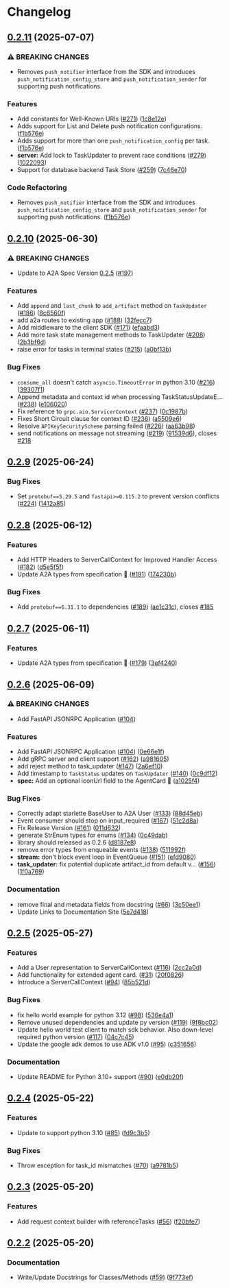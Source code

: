 # Changelog

## [0.2.11](https://github.com/a2aproject/a2a-python/compare/v0.2.10...v0.2.11) (2025-07-07)


### ⚠ BREAKING CHANGES

* Removes `push_notifier` interface from the SDK and introduces `push_notification_config_store` and `push_notification_sender` for supporting push notifications.

### Features

* Add constants for Well-Known URIs ([#271](https://github.com/a2aproject/a2a-python/issues/271)) ([1c8e12e](https://github.com/a2aproject/a2a-python/commit/1c8e12e448dc7469e508fccdac06818836f5b520))
* Adds support for List and Delete push notification configurations. ([f1b576e](https://github.com/a2aproject/a2a-python/commit/f1b576e061e7a3ab891d8368ade56c7046684c5e))
* Adds support for more than one `push_notification_config` per task. ([f1b576e](https://github.com/a2aproject/a2a-python/commit/f1b576e061e7a3ab891d8368ade56c7046684c5e))
* **server:** Add lock to TaskUpdater to prevent race conditions ([#279](https://github.com/a2aproject/a2a-python/issues/279)) ([1022093](https://github.com/a2aproject/a2a-python/commit/1022093110100da27f040be4b35831bf8b1fe094))
* Support for database backend Task Store ([#259](https://github.com/a2aproject/a2a-python/issues/259)) ([7c46e70](https://github.com/a2aproject/a2a-python/commit/7c46e70b3142f3ec274c492bacbfd6e8f0204b36))


### Code Refactoring

* Removes `push_notifier` interface from the SDK and introduces `push_notification_config_store` and `push_notification_sender` for supporting push notifications. ([f1b576e](https://github.com/a2aproject/a2a-python/commit/f1b576e061e7a3ab891d8368ade56c7046684c5e))

## [0.2.10](https://github.com/a2aproject/a2a-python/compare/v0.2.9...v0.2.10) (2025-06-30)


### ⚠ BREAKING CHANGES

* Update to A2A Spec Version [0.2.5](https://github.com/a2aproject/A2A/releases/tag/v0.2.5) ([#197](https://github.com/a2aproject/a2a-python/issues/197))

### Features

* Add `append` and `last_chunk` to `add_artifact` method on `TaskUpdater` ([#186](https://github.com/a2aproject/a2a-python/issues/186)) ([8c6560f](https://github.com/a2aproject/a2a-python/commit/8c6560fd403887fab9d774bfcc923a5f6f459364))
* add a2a routes to existing app ([#188](https://github.com/a2aproject/a2a-python/issues/188)) ([32fecc7](https://github.com/a2aproject/a2a-python/commit/32fecc7194a61c2f5be0b8795d5dc17cdbab9040))
* Add middleware to the client SDK ([#171](https://github.com/a2aproject/a2a-python/issues/171)) ([efaabd3](https://github.com/a2aproject/a2a-python/commit/efaabd3b71054142109b553c984da1d6e171db24))
* Add more task state management methods to TaskUpdater ([#208](https://github.com/a2aproject/a2a-python/issues/208)) ([2b3bf6d](https://github.com/a2aproject/a2a-python/commit/2b3bf6d53ac37ed93fc1b1c012d59c19060be000))
* raise error for tasks in terminal states ([#215](https://github.com/a2aproject/a2a-python/issues/215)) ([a0bf13b](https://github.com/a2aproject/a2a-python/commit/a0bf13b208c90b439b4be1952c685e702c4917a0))

### Bug Fixes

* `consume_all` doesn't catch `asyncio.TimeoutError` in python 3.10 ([#216](https://github.com/a2aproject/a2a-python/issues/216)) ([39307f1](https://github.com/a2aproject/a2a-python/commit/39307f15a1bb70eb77aee2211da038f403571242))
* Append metadata and context id when processing TaskStatusUpdateE… ([#238](https://github.com/a2aproject/a2a-python/issues/238)) ([e106020](https://github.com/a2aproject/a2a-python/commit/e10602033fdd4f4e6b61af717ffc242d772545b3))
* Fix reference to `grpc.aio.ServicerContext` ([#237](https://github.com/a2aproject/a2a-python/issues/237)) ([0c1987b](https://github.com/a2aproject/a2a-python/commit/0c1987bb85f3e21089789ee260a0c62ac98b66a5))
* Fixes Short Circuit clause for context ID ([#236](https://github.com/a2aproject/a2a-python/issues/236)) ([a5509e6](https://github.com/a2aproject/a2a-python/commit/a5509e6b37701dfb5c729ccc12531e644a12f8ae))
* Resolve `APIKeySecurityScheme` parsing failed ([#226](https://github.com/a2aproject/a2a-python/issues/226)) ([aa63b98](https://github.com/a2aproject/a2a-python/commit/aa63b982edc2a07fd0df0b01fb9ad18d30b35a79))
* send notifications on message not streaming ([#219](https://github.com/a2aproject/a2a-python/issues/219)) ([91539d6](https://github.com/a2aproject/a2a-python/commit/91539d69e5c757712c73a41ab95f1ec6656ef5cd)), closes [#218](https://github.com/a2aproject/a2a-python/issues/218)

## [0.2.9](https://github.com/a2aproject/a2a-python/compare/v0.2.8...v0.2.9) (2025-06-24)

### Bug Fixes

* Set `protobuf==5.29.5` and `fastapi>=0.115.2` to prevent version conflicts ([#224](https://github.com/a2aproject/a2a-python/issues/224)) ([1412a85](https://github.com/a2aproject/a2a-python/commit/1412a855b4980d8373ed1cea38c326be74069633))

## [0.2.8](https://github.com/a2aproject/a2a-python/compare/v0.2.7...v0.2.8) (2025-06-12)


### Features

* Add HTTP Headers to ServerCallContext for Improved Handler Access ([#182](https://github.com/a2aproject/a2a-python/issues/182)) ([d5e5f5f](https://github.com/a2aproject/a2a-python/commit/d5e5f5f7e7a3cab7de13cff545a874fc58d85e46))
* Update A2A types from specification 🤖 ([#191](https://github.com/a2aproject/a2a-python/issues/191)) ([174230b](https://github.com/a2aproject/a2a-python/commit/174230bf6dfb6bf287d233a101b98cc4c79cad19))


### Bug Fixes

* Add `protobuf==6.31.1` to dependencies ([#189](https://github.com/a2aproject/a2a-python/issues/189)) ([ae1c31c](https://github.com/a2aproject/a2a-python/commit/ae1c31c1da47f6965c02e0564dc7d3791dd03e2c)), closes [#185](https://github.com/a2aproject/a2a-python/issues/185)

## [0.2.7](https://github.com/a2aproject/a2a-python/compare/v0.2.6...v0.2.7) (2025-06-11)


### Features

* Update A2A types from specification 🤖 ([#179](https://github.com/a2aproject/a2a-python/issues/179)) ([3ef4240](https://github.com/a2aproject/a2a-python/commit/3ef42405f6096281fe90b1df399731bd009bde12))

## [0.2.6](https://github.com/a2aproject/a2a-python/compare/v0.2.5...v0.2.6) (2025-06-09)


### ⚠ BREAKING CHANGES

* Add FastAPI JSONRPC Application ([#104](https://github.com/a2aproject/a2a-python/issues/104))

### Features

* Add FastAPI JSONRPC Application ([#104](https://github.com/a2aproject/a2a-python/issues/104)) ([0e66e1f](https://github.com/a2aproject/a2a-python/commit/0e66e1f81f98d7e2cf50b1c100e35d13ad7149dc))
* Add gRPC server and client support ([#162](https://github.com/a2aproject/a2a-python/issues/162)) ([a981605](https://github.com/a2aproject/a2a-python/commit/a981605dbb32e87bd241b64bf2e9bb52831514d1))
* add reject method to task_updater ([#147](https://github.com/a2aproject/a2a-python/issues/147)) ([2a6ef10](https://github.com/a2aproject/a2a-python/commit/2a6ef109f8b743f8eb53d29090cdec7df143b0b4))
* Add timestamp to `TaskStatus` updates on `TaskUpdater` ([#140](https://github.com/a2aproject/a2a-python/issues/140)) ([0c9df12](https://github.com/a2aproject/a2a-python/commit/0c9df125b740b947b0e4001421256491b5f87920))
* **spec:** Add an optional iconUrl field to the AgentCard 🤖 ([a1025f4](https://github.com/a2aproject/a2a-python/commit/a1025f406acd88e7485a5c0f4dd8a42488c41fa2))


### Bug Fixes

* Correctly adapt starlette BaseUser to A2A User ([#133](https://github.com/a2aproject/a2a-python/issues/133)) ([88d45eb](https://github.com/a2aproject/a2a-python/commit/88d45ebd935724e6c3ad614bf503defae4de5d85))
* Event consumer should stop on input_required ([#167](https://github.com/a2aproject/a2a-python/issues/167)) ([51c2d8a](https://github.com/a2aproject/a2a-python/commit/51c2d8addf9e89a86a6834e16deb9f4ac0e05cc3))
* Fix Release Version ([#161](https://github.com/a2aproject/a2a-python/issues/161)) ([011d632](https://github.com/a2aproject/a2a-python/commit/011d632b27b201193813ce24cf25e28d1335d18e))
* generate StrEnum types for enums ([#134](https://github.com/a2aproject/a2a-python/issues/134)) ([0c49dab](https://github.com/a2aproject/a2a-python/commit/0c49dabcdb9d62de49fda53d7ce5c691b8c1591c))
* library should released as 0.2.6 ([d8187e8](https://github.com/a2aproject/a2a-python/commit/d8187e812d6ac01caedf61d4edaca522e583d7da))
* remove error types from enqueable events ([#138](https://github.com/a2aproject/a2a-python/issues/138)) ([511992f](https://github.com/a2aproject/a2a-python/commit/511992fe585bd15e956921daeab4046dc4a50a0a))
* **stream:** don't block event loop in EventQueue ([#151](https://github.com/a2aproject/a2a-python/issues/151)) ([efd9080](https://github.com/a2aproject/a2a-python/commit/efd9080b917c51d6e945572fd123b07f20974a64))
* **task_updater:** fix potential duplicate artifact_id from default v… ([#156](https://github.com/a2aproject/a2a-python/issues/156)) ([1f0a769](https://github.com/a2aproject/a2a-python/commit/1f0a769c1027797b2f252e4c894352f9f78257ca))


### Documentation

* remove final and metadata fields from docstring ([#66](https://github.com/a2aproject/a2a-python/issues/66)) ([3c50ee1](https://github.com/a2aproject/a2a-python/commit/3c50ee1f64c103a543c8afb6d2ac3a11063b0f43))
* Update Links to Documentation Site ([5e7d418](https://github.com/a2aproject/a2a-python/commit/5e7d4180f7ae0ebeb76d976caa5ef68b4277ce54))

## [0.2.5](https://github.com/a2aproject/a2a-python/compare/v0.2.4...v0.2.5) (2025-05-27)


### Features

* Add a User representation to ServerCallContext ([#116](https://github.com/a2aproject/a2a-python/issues/116)) ([2cc2a0d](https://github.com/a2aproject/a2a-python/commit/2cc2a0de93631aa162823d43fe488173ed8754dc))
* Add functionality for extended agent card.  ([#31](https://github.com/a2aproject/a2a-python/issues/31)) ([20f0826](https://github.com/a2aproject/a2a-python/commit/20f0826a2cb9b77b89b85189fd91e7cd62318a30))
* Introduce a ServerCallContext ([#94](https://github.com/a2aproject/a2a-python/issues/94)) ([85b521d](https://github.com/a2aproject/a2a-python/commit/85b521d8a790dacb775ef764a66fbdd57b180da3))


### Bug Fixes

* fix hello world example for python 3.12 ([#98](https://github.com/a2aproject/a2a-python/issues/98)) ([536e4a1](https://github.com/a2aproject/a2a-python/commit/536e4a11f2f32332968a06e7d0bc4615e047a56c))
* Remove unused dependencies and update py version ([#119](https://github.com/a2aproject/a2a-python/issues/119)) ([9f8bc02](https://github.com/a2aproject/a2a-python/commit/9f8bc023b45544942583818968f3d320e5ff1c3b))
* Update hello world test client to match sdk behavior. Also down-level required python version ([#117](https://github.com/a2aproject/a2a-python/issues/117)) ([04c7c45](https://github.com/a2aproject/a2a-python/commit/04c7c452f5001d69524d94095d11971c1e857f75))
* Update the google adk demos to use ADK v1.0 ([#95](https://github.com/a2aproject/a2a-python/issues/95)) ([c351656](https://github.com/a2aproject/a2a-python/commit/c351656a91c37338668b0cd0c4db5fedd152d743))


### Documentation

* Update README for Python 3.10+ support ([#90](https://github.com/a2aproject/a2a-python/issues/90)) ([e0db20f](https://github.com/a2aproject/a2a-python/commit/e0db20ffc20aa09ee68304cc7e2a67c32ecdd6a8))

## [0.2.4](https://github.com/a2aproject/a2a-python/compare/v0.2.3...v0.2.4) (2025-05-22)

### Features

* Update to support python 3.10 ([#85](https://github.com/a2aproject/a2a-python/issues/85)) ([fd9c3b5](https://github.com/a2aproject/a2a-python/commit/fd9c3b5b0bbef509789a701171d95f690c84750b))


### Bug Fixes

* Throw exception for task_id mismatches ([#70](https://github.com/a2aproject/a2a-python/issues/70)) ([a9781b5](https://github.com/a2aproject/a2a-python/commit/a9781b589075280bfaaab5742d8b950916c9de74))

## [0.2.3](https://github.com/a2aproject/a2a-python/compare/v0.2.2...v0.2.3) (2025-05-20)


### Features

* Add request context builder with referenceTasks ([#56](https://github.com/a2aproject/a2a-python/issues/56)) ([f20bfe7](https://github.com/a2aproject/a2a-python/commit/f20bfe74b8cc854c9c29720b2ea3859aff8f509e))

## [0.2.2](https://github.com/a2aproject/a2a-python/compare/v0.2.1...v0.2.2) (2025-05-20)


### Documentation

* Write/Update Docstrings for Classes/Methods ([#59](https://github.com/a2aproject/a2a-python/issues/59)) ([9f773ef](https://github.com/a2aproject/a2a-python/commit/9f773eff4dddc4eec723d519d0050f21b9ccc042))
